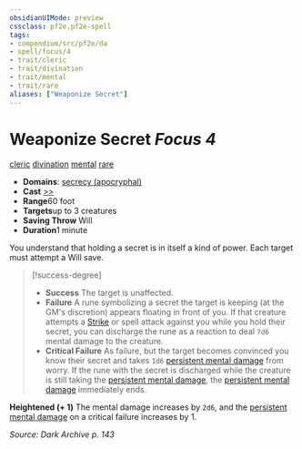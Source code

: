 ```yaml
---
obsidianUIMode: preview
cssclass: pf2e,pf2e-spell
tags:
- compendium/src/pf2e/da
- spell/focus/4
- trait/cleric
- trait/divination
- trait/mental
- trait/rare
aliases: ["Weaponize Secret"]
---
```

# Weaponize Secret *Focus 4*   
[cleric](rules/traits/cleric.md "Cleric Class Trait")  [divination](rules/traits/divination.md "Divination School Trait")  [mental](rules/traits/mental.md "Mental Effect Trait")  [rare](rules/traits/rare.md "Rare Rarity Trait")  

- **Domains**: [secrecy (apocryphal)](compendium/setting/domains.md#Secrecy)
- **Cast** [>>](rules/core-rulebook/chapter-9-playing-the-game.md#Actions "Two-Action") 
- **Range**60 foot
- **Targets**up to 3 creatures
- **Saving Throw** Will
- **Duration**1 minute

You understand that holding a secret is in itself a kind of power. Each target must attempt a Will save.

> [!success-degree] 
> - **Success** The target is unaffected.
> - **Failure** A rune symbolizing a secret the target is keeping (at the GM's discretion) appears floating in front of you. If that creature attempts a [Strike](rules/actions/strike.md) or spell attack against you while you hold their secret, you can discharge the rune as a reaction to deal `7d6` mental damage to the creature.
> - **Critical Failure** As failure, but the target becomes convinced you know their secret and takes `1d6` [persistent mental damage](rules/conditions.md#Persistent%20Damage) from worry. If the rune with the secret is discharged while the creature is still taking the [persistent mental damage](rules/conditions.md#Persistent%20Damage), the [persistent mental damage](rules/conditions.md#Persistent%20Damage) immediately ends.

**Heightened (+ 1)** The mental damage increases by `2d6`, and the [persistent mental damage](rules/conditions.md#Persistent%20Damage) on a critical failure increases by 1.

*Source: Dark Archive p. 143*